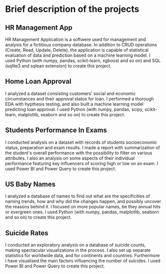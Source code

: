 # Brief description of the projects

## HR Management App
HR Management Application is a softwere used for management and analysis for a fictitious company database. In addition to CRUD operations (Create, Read, Update, Delete), the application is capable of statistical evaluation of data and prediction based on a machine learning model.
I used Python (with numpy, pandas, scikit-learn, xgboost and so on) and SQL (sqlite3 and sqlean extension) to create this project.

## Home Loan Approval
I analyzed a dataset consisting customers' social and economic circumstances and their approval status for loan. I performed a thorough EDA with hypthesis testing, and also built a machine learning model predicting loan approval.
I used Python (with numpy, pandas, scipy, scikit-learn, matplotlib, seaborn and so on) to create this project.

## Students Performance In Exams
I conducted analysis on a dataset with records of students socioeconomic status, preparation and exam results. I made a report with summarization of the student's overall performance with the possibility to filter on various attributes. I also an analysis on some aspects of their individual performance featuring key influencers of scoring high or low on an exam.
I used Power BI and Power Query to create this project.

## US Baby Names
I analyzed a database of names to find out what are the specificities of naming trends, how and why did the changes happen, and possibly uncover the reasons behind it. I focused on more popular names, be they annual hits or evergreen ones.
I used Python (with numpy, pandas, matplotlib, seaborn and so on) to create this project.

## Suicide Rates
I conducted an exploratory analysis on a database of suicide counts, making spectacular visualizations in the process. I also set up separate statistics for worldwide data, and for continents and countries. Furthermore I have visualised the main factors influencing the number of suicides.
I used Power BI and Power Query to create this project.

